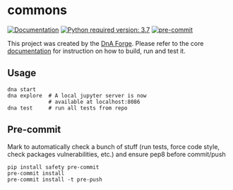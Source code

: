 # commons
[![Documentation](https://img.shields.io/badge/docs-0.0.8-orange.svg?style=flat-square)](http://storage.googleapis.com/dna-core/index.html)
[![Python required version: 3.7](https://img.shields.io/badge/python-3.7-blue.svg?style=flat-square)](https://www.python.org/downloads/release/python-370)
[![pre-commit](https://img.shields.io/badge/pre--commit-enabled-brightgreen?logo=pre-commit&logoColor=white)](https://github.com/pre-commit/pre-commit)


This project was created by the [DnA Forge](gitlab.dextra.com.br/dna/forge).
Please refer to the core [documentation](http://storage.googleapis.com/dna-core/index.html)
for instruction on how to build, run and test it.

## Usage
```shell
dna start
dna explore  # A local jupyter server is now
             # available at localhost:8086
dna test     # run all tests from repo
```

## Pre-commit
Mark to automatically check a bunch of stuff (run tests, force code style, check packages vulnerabilities, etc.) and ensure pep8 before commit/push
```shell
pip install safety pre-commit
pre-commit install
pre-commit install -t pre-push
```
